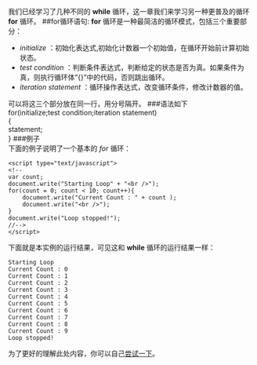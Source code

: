 我们已经学习了几种不同的 **while** 循环，这一章我们来学习另一种更普及的循环 **for** 循环。
##for循环语句: 
**for** 循环是一种最简洁的循环模式，包括三个重要部分：  

- *initialize* ：初始化表达式,初始化计数器一个初始值，在循环开始前计算初始状态。  
- *test condition* ：判断条件表达式，判断给定的状态是否为真。如果条件为真，则执行循环体“{}”中的代码，否则跳出循环。  
- *iteration statement* ：循环操作表达式，改变循环条件，修改计数器的值。  

可以将这三个部分放在同一行，用分号隔开。
###语法如下   
    for(initialize;test condition;iteration statement)  
    {  
        statement;  
    }
###例子  
下面的例子说明了一个基本的 *for* 循环：
    
    <script type="text/javascript">
    <!--
    var count;
    document.write("Starting Loop" + "<br />");
    for(count = 0; count < 10; count++){
        document.write("Current Count : " + count );
        document.write("<br />");
    }
    document.write("Loop stopped!");
    //-->
    </script>  
下面就是本实例的运行结果，可见这和 **while** 循环的运行结果一样： 

    Starting Loop
    Current Count : 0
    Current Count : 1
    Current Count : 2
    Current Count : 3
    Current Count : 4
    Current Count : 5
    Current Count : 6
    Current Count : 7
    Current Count : 8
    Current Count : 9
    Loop stopped!  
 
为了更好的理解此处内容，你可以自己[尝试一下](http://www.tutorialspoint.com/cgi-bin/practice.cgi?file=javascript_10)。
   

